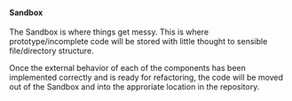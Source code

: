 #### Sandbox

The Sandbox is where things get messy. This is where prototype/incomplete code will be stored with little thought to sensible file/directory structure.

Once the external behavior of each of the components has been implemented correctly and is ready for refactoring, the code will be moved out of the Sandbox and into the approriate location in the repository.  
